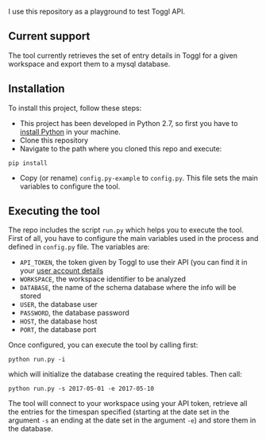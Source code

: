 I use this repository as a playground to test Toggl API. 

## Current support

The tool currently retrieves the set of entry details in Toggl for a given workspace and export them to a mysql database.

## Installation

To install this project, follow these steps:

* This project has been developed in Python 2.7, so first you have to [install Python](https://www.python.org/) in your machine.
* Clone this repository
* Navigate to the path where you cloned this repo and execute:

```
pip install
```

* Copy (or rename) ```config.py-example``` to ```config.py```. This file sets the main variables to configure the tool.

## Executing the tool

The repo includes the script ```run.py``` which helps you to execute the tool. 
First of all, you have to configure the main variables used in the process and defined in ```config.py``` file. 
The variables are:

* ```API_TOKEN```, the token given by Toggl to use their API (you can find it in your [user account details](https://www.toggl.com/app/profile)
* ```WORKSPACE```, the workspace identifier to be analyzed
* ```DATABASE```, the name of the schema database where the info will be stored
* ```USER```, the database user
* ```PASSWORD```, the database password
* ```HOST```, the database host
* ```PORT```, the database port

Once configured, you can execute the tool by calling first:

```
python run.py -i
```

which will initialize the database creating the required tables. Then call: 

```
python run.py -s 2017-05-01 -e 2017-05-10
```

The tool will connect to your workspace using your API token, retrieve all the entries for the timespan specified 
(starting at the date set in the argument ```-s``` an ending at the date set in the argument ```-e```)
and store them in the database.



 

